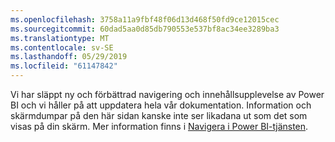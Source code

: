 ```yaml
---
ms.openlocfilehash: 3758a11a9fbf48f06d13d468f50fd9ce12015cec
ms.sourcegitcommit: 60dad5aa0d85db790553e537bf8ac34ee3289ba3
ms.translationtype: MT
ms.contentlocale: sv-SE
ms.lasthandoff: 05/29/2019
ms.locfileid: "61147842"
---
```

Vi har släppt ny och förbättrad navigering och innehållsupplevelse av Power BI och vi håller på att uppdatera hela vår dokumentation.
Information och skärmdumpar på den här sidan kanske inte ser likadana ut som det som visas på din skärm. Mer information finns i [Navigera i Power BI-tjänsten](../consumer/end-user-experience.md).</font>
